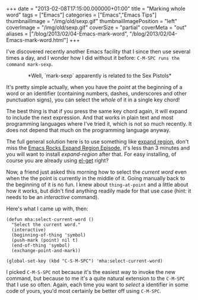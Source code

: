 +++
date = "2013-02-08T17:15:00.000000+01:00"
title = "Marking whole word"
tags = ["Emacs"]
categories = ["Emacs","Emacs Tips"]
thumbnailImage = "/img/old/sexp.gif"
thumbnailImagePosition = "left"
coverImage = "/img/old/sexp.gif"
coverSize = "partial"
coverMeta = "out"
aliases = ["/blog/2013/02/04-Emacs-mark-word",
           "/blog/2013/02/04-Emacs-mark-word.html"]
+++

I've discovered recently another Emacs facility that I since then use
several times a day, and I wonder how I did without it before: 
`C-M-SPC runs
the command mark-sexp`.

<center>*Well, `mark-sexp` apparently is related to the Sex Pistols*</center>

It's pretty simple actually, when you have the 
*point* at the beginning of a
word or an identifier (containing numbers, dashes, underscores and other
punctuation signs), you can select the 
*whole* of it in a single key chord!

The best thing is that if you press the same key chord again, it will expand
to include the next expression. And that works in plain text and most
programming languages where I've tried it, which is not so much recently. It
does not depend that much on the programming language anyway.

The full general solution here is to use something like 
[expand region](https://github.com/magnars/expand-region.el), don't
miss the 
[Emacs Rocks Expand Region Episode](http://emacsrocks.com/e09.html), it's less than 3 minutes and you
will want to install 
*expand-region* after that. For easy installing, of
course you are already using 
[el-get](http://tapoueh.org/emacs/el-get.html) right?

Now, a friend just asked this morning how to select the 
*current word* even
when the the point is currently in the middle of it. Going manually back to
the beginning of it is no fun. I knew about 
`thing-at-point` and a little
about how it works, but didn't find anything readily made for that use case
(hint: it needs to be an 
*interactive* command).

Here's what I came up with, then:

~~~
(defun mha:select-current-word ()
  "Select the current word."
  (interactive)
  (beginning-of-thing 'symbol)
  (push-mark (point) nil t)
  (end-of-thing 'symbol)
  (exchange-point-and-mark))

(global-set-key (kbd "C-S-M-SPC") 'mha:select-current-word)
~~~


I picked 
`C-M-S-SPC` not because it's the easiest way to invoke the new
command, but because to me it's a quite natural extension to the 
`C-M-SPC`
that I use so often. Again, each time you want to 
*select* a identifier in
some code of yours, you'd most certainly be better off using 
`C-M-SPC`.
